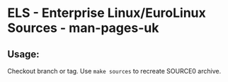 # ELS - Enterprise Linux/EuroLinux Sources - man-pages-uk
 
## Usage:
  Checkout branch or tag. Use `make sources` to recreate  SOURCE0 archive.
